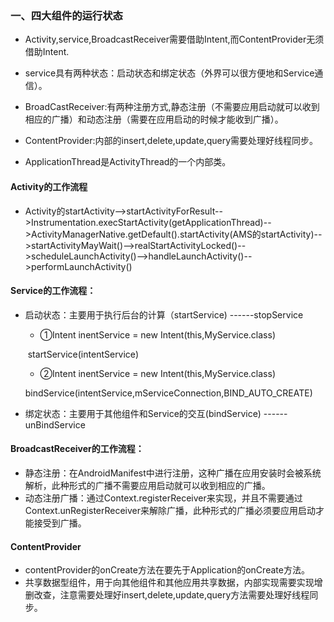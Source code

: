 ### 一、四大组件的运行状态

- Activity,service,BroadcastReceiver需要借助Intent,而ContentProvider无须借助Intent.

- service具有两种状态：启动状态和绑定状态（外界可以很方便地和Service通信）。

- BroadCastReceiver:有两种注册方式,静态注册（不需要应用启动就可以收到相应的广播）和动态注册（需要在应用启动的时候才能收到广播）。

- ContentProvider:内部的insert,delete,update,query需要处理好线程同步。

- ApplicationThread是ActivityThread的一个内部类。

  

#### Activity的工作流程

- Activity的startActivity-->startActivityForResult-->Instrumentation.execStartActivity(getApplicationThread)-->ActivityManagerNative.getDefault().startActivity(AMS的startActivity)-->startActivityMayWait()-->realStartActivityLocked()-->scheduleLaunchActivity()-->handleLaunchActivity()-->performLaunchActivity()

#### Service的工作流程：

- 启动状态：主要用于执行后台的计算（startService) ------stopService

  - ①Intent inentService = new Intent(this,MyService.class)

  ​        startService(intentService)

  - ②Intent inentService = new Intent(this,MyService.class)

  ​        bindService(intentService,mServiceConnection,BIND_AUTO_CREATE)

- 绑定状态：主要用于其他组件和Service的交互(bindService) ------unBindService

#### BroadcastReceiver的工作流程：

- 静态注册：在AndroidManifest中进行注册，这种广播在应用安装时会被系统解析，此种形式的广播不需要应用启动就可以收到相应的广播。
- 动态注册广播：通过Context.registerReceiver来实现，并且不需要通过Context.unRegisterReceiver来解除广播，此种形式的广播必须要应用启动才能接受到广播。

#### ContentProvider

- contentProvider的onCreate方法在要先于Application的onCreate方法。
- 共享数据型组件，用于向其他组件和其他应用共享数据，内部实现需要实现增删改查，注意需要处理好insert,delete,update,query方法需要处理好线程同步。